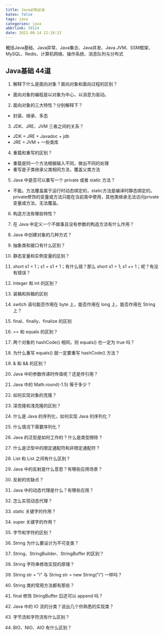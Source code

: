 ```yaml
---
title: Java必知必会
katex: false
tags: java
categories: java
abbrlink: 39124
date: 2021-08-14 12:18:13
---
```


概括Java基础、Java异常、Java集合、Java并发、Java JVM、SSM框架、MySQL、Redis、计算机网络、操作系统、消息队列与分布式
<!-- more  -->

## Java基础 44道
1. 解释下什么是面向对象？面向对象和面向过程的区别？
- 面向对象的编程是以对象为中心，以消息为驱动。

2. 面向对象的三大特性？分别解释下？
- 封装、继承、多态

3. JDK、JRE、JVM 三者之间的关系？
- JDK = JRE + Javadoc + jdb
- JRE = JVM + 一些类库

4. 重载和重写的区别？
- 重载是同一个方法根据输入不同，做出不同的处理
- 重写是子类继承父类相同方法，覆盖父类方法

5. Java 中是否可以重写一个 private 或者 static 方法？
- 不能。方法覆盖属于运行时动态绑定的，static方法是编译时静态绑定的。private修饰的变量或方法只能在当前类中使用，其他类继承无法访问private变量或方法，无法覆盖。

6. 构造方法有哪些特性？

7. 在 Java 中定义一个不做事且没有参数的构造方法有什么作用？
8. Java 中创建对象的几种方式？
9.  抽象类和接口有什么区别？
10. 静态变量和实例变量的区别？
11. short s1 = 1；s1 = s1 + 1；有什么错？那么 short s1 = 1; s1 += 1；呢？有没有错误？
12. Integer 和 int 的区别？
13. 装箱和拆箱的区别
14. switch 语句能否作用在 byte 上，能否作用在 long 上，能否作用在 String 上？
15. final、finally、finalize 的区别
16. == 和 equals 的区别？
17. 两个对象的 hashCode() 相同，则 equals() 也一定为 true 吗？
18. 为什么重写 equals() 就一定要重写 hashCode() 方法？
19. & 和 && 的区别？
20. Java 中的参数传递时传值呢？还是传引用？
21. Java 中的 Math.round(-1.5) 等于多少？
22. 如何实现对象的克隆？
23. 深克隆和浅克隆的区别？
24. 什么是 Java 的序列化，如何实现 Java 的序列化？
25. 什么情况下需要序列化？
26. Java 的泛型是如何工作的 ? 什么是类型擦除 ?
27. 什么是泛型中的限定通配符和非限定通配符 ?
28. List 和 List 之间有什么区别 ?
29. Java 中的反射是什么意思？有哪些应用场景？
30. 反射的优缺点？
31. Java 中的动态代理是什么？有哪些应用？
32. 怎么实现动态代理？
33. static 关键字的作用？
34. super 关键字的作用？
35. 字节和字符的区别？
36. String 为什么要设计为不可变类？
37. String、StringBuilder、StringBuffer 的区别？
38. String 字符串修改实现的原理？
39. String str = "i" 与 String str = new String("i") 一样吗？
40. String 类的常用方法都有那些？
41. final 修饰 StringBuffer 后还可以 append 吗？
42. Java 中的 IO 流的分类？说出几个你熟悉的实现类？
43. 字节流和字符流有什么区别？
44. BIO、NIO、AIO 有什么区别？